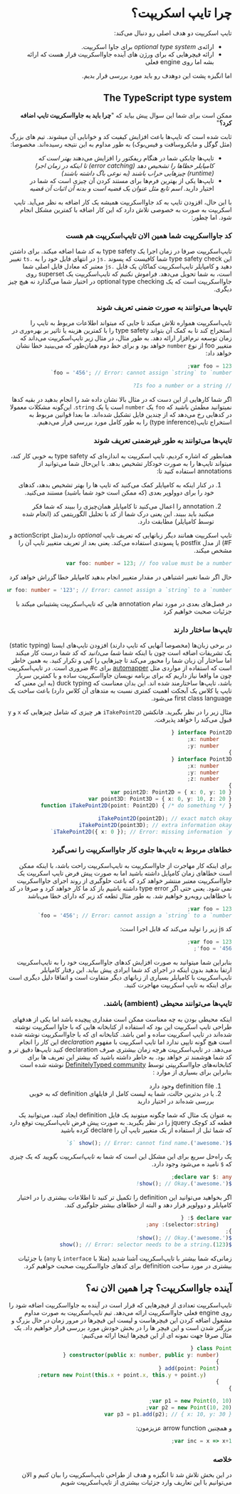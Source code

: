 <div dir="auto">

# چرا تایپ اسکریپت؟
تایپ اسکریپت دو هدف اصلی رو دنبال می‌کند:
* ارائه‌ی *optional type system* برای جاوا اسکریپت.
* ارائه فیچرهایی که برای ورژن های آینده جاوااسکریپت قرار هست که ارائه بشه اما روی engine فعلی 

اما انگیزه پشت این دوهدف رو باید مورد بررسی قرار بدیم.

## The TypeScript type system

ممکن است برای شما این سوال پیش بیاید که "**چرا باید به جاوااسکریپت تایپ اضافه کرد؟**"

ثابت شده است که تایپ‌ها باعث افزایش کیفیت کد و خوانایی آن میشوند. تیم های بزرگ (مثل گوگل و مایکروسافت و فیس‌بوک) به طور مداوم به این نتیجه رسیده‌اند. مخصوصا:

* تایپ‌ها چابکی شما در هنگام ریفکتور را افزایش می‌دهند
*بهتر است که کامپایلر خطاها را تشخیص دهد (error catching)  تا اینکه در زمان اجرا (runtime)  چیزهایی خراب باشند (به نوعی باگ داشته باشند)*
* تایپ‌ها یکی از بهترین فرم‌ها برای مستند کردن آن چیزی است که شما در اختیار دارید.
 *اسم تابع مثل عنوان یک قضیه است و بدنه آن اثبات آن قضیه*

با این حال، اقزودن تایپ به کد جاوااسکریپت همیشه یک کار اضافه به نظر می‌آید. تایپ اسکریپت به صورت به خصوصی تلاش دارد که این کار اضاقه با کمترین مشکل انجام شود. اما چطور:

### کد جاوااسکریپت شما همین الان تایپ‌اسکریپت هم هست

تایپ‌اسکریپت صرفا در زمان اجرا یک  type safety به کد شما اضافه میکند. برای داشتن این type safety check شما کافیست که پسوند ‍`.js` در انتهای فایل خود را به `.ts` تغییر دهید و کامپایلر تایپ‌اسکریپت کماکان یک فایل `.js` معتبر که معادل فایل اصلی شما است، به شما تحویل می‌دهد. فراموش نکنیم که تایپ‌اسکریپت یک superset روی جاوااسکریپت است که یک optional type checking در اختیار شما می‌گذارد نه هیچ چیز دیگری.


### تایپ‌ها می‌توانند به صورت ضمنی تعریف شوند
تایپ‌اسکریپت همواره تلاش میکند تا جایی که میتواند اطلاعات مربوط به تایپ را استخراج کند تا به کمک آن بتواند type safety را با کمترین هزینه یا تاثیر بر بهره‌وری در زمان توسعه نرم‌افزار ارائه دهد. به طور مثال، در مثال زیر تایپ‌اسکریپت می‌داند که متغییر foo از نوع `number`  خواهد بود و برای خط دوم همان‌طور که می‌بینید خطا نشان خواهد داد:


```ts
var foo = 123;
foo = '456'; // Error: cannot assign `string` to `number`

// Is foo a number or a string?
```
اگر شما کارهایی از این دست که در مثال بالا نشان داده شد را انجام بدهید در بقیه کدها نمیتوانید مطمئن باشید که `foo` یک `number` است یا یک `string`. این‌گونه مشکلات معمولا در کدهایی رخ می‌دهد که از چندین فایل تشکیل شده‌اند. ما بعدا قوانین مربوط به استخراج تایپ(type inference) را به طور کامل مورد بررسی قرار می‌دهیم.

### تایپ‌ها می‌توانند به طور غیرضمنی تعریف شوند
همانطور که اشاره کردیم، تایپ اسکریپت به اندازه‌ای که type safety به خوبی کار کند، میتواند تایپ‌ها را به صورت خودکار تشخیص بدهد. با این‌حال شما می‌توانید از annotations استفاده کنید تا:

1. در کنار اینکه به کامپایلر کمک می‌کنید که تایپ ها را بهتر تشخیص بدهد، کدهای خود را برای دوولوپر بعدی (که ممکن است خود شما باشید) مستند می‌کنید.

2. annotation را اعمال می‌کنید تا کامپایلر همان‌چیزی را ببیند که شما فکر میکنید باید ببیند. این یعنی درک شما از کد با تحلیل الگوریتمی کد (انجام شده توسط کامپایلر) مطابقت دارد.

تایپ اسکریپت همانند دیگر زبانهایی که تعریف تایپ *optional* دارند(مثل actionScript و F#) از مدل postfix یا پسوندی استفاده می‌کند. یعنی بعد از تعریف متغییر تایپ آن را مشخص میکند.

```ts
var foo: number = 123; // foo value must be a number
```
حال اگر شما تغییر اشتباهی در مقدار متغییر انجام بدهید کامپایلر خطا گزراش خواهد کرد

```ts
var foo: number = '123'; // Error: cannot assign a `string` to a `number`
```
در فصل‌های بعدی در مورد تمام annotation هایی که تایپ‌اسکریپت پشتیبانی میکند با جزئیات صحبت خواهیم کرد

### تایپ‌ها ساختار دارند
در برخی زبان‌ها (مخصوصا آنهایی که تایپ دارند) افزودن تایپ‌های ایستا (static typing) یک تشریفات اضافه است چون با اینکه شما *شما می‌دانید* که کد شما درست کار میکند اما ساختار آن زبان شما را محبور می‌کند تا چیزهایی را کپی و تکرار کنید. به همین خاطر است که استفاده از مواردی مثل [automapper](https://automapper.org) برای c# ضروری است. در تایپ‌اسکریپت چون ما واقعا نیاز داریم که برای برنامه نویسان جاوااسکریپت ساده و با کمترین سربار باشد، تایپ‌ها ساختارمند شده اند. این بدان معناست که duck typing (به این معنی که تایپ یا کلاس یک آبجکت اهمیت کمتری نسبت به متدهای آن کلاس دارد) باعث ساخت یک first class language  می‌شود.

مثال زیر را در نظر بگیرید. فانکشن `iTakePoint2D` هر چیزی که شامل چیزهایی که `x` و ‍‍‍`y` قبول می‌کند را خواهد پذیرفت.

```ts
interface Point2D { 
    x: number;
    y: number;
}
interface Point3D {
    x: number;
    y: number;
    z: number;
}
var point2D: Point2D = { x: 0, y: 10 }
var point3D: Point3D = { x: 0, y: 10, z: 20 }
function iTakePoint2D(point: Point2D) { /* do something */ }

iTakePoint2D(point2D); // exact match okay
iTakePoint2D(point3D); // extra information okay
iTakePoint2D({ x: 0 }); // Error: missing information `y`
```

### خطاهای مربوط به تایپ‌ها جلوی کار جاوااسکریپت را نمی‌گیرد
برای اینکه کار مهاجرت از جاوااسکریپت به تایپ‌اسکریپت راحت باشد، با اینکه ممکن است خطاهای زمان کامپایل داشته باشید اما به صورت پیش فرض تایپ اسکریپت یک جاوااسکریپت معتبر منتشر خواهد کرد که باعث حلوگیری از روند اجرای جاوااسکریپت نمی شود.
یعنی حتی اگر type error  داشته باشیم باز کد ما کار خواهد کرد و صرفا در کد با خطاهایی روبه‌رو خواهیم شد. به طور مثال ثطعه کد زیر که دارای خطا می‌باشد

```ts
var foo = 123;
foo = '456'; // Error: cannot assign a `string` to a `number`
```

کد js زیر را تولید می‌کند که قابل اجرا است:

```ts
var foo = 123;
foo = '456';
```
بنابراین شما میتوانید به صورت افزایش کدهای جاوااسکریپت خود را به تایپ‌اسکریپت ارتفا بدهید بدون اینکه در اجرای کد شما ایرادی پیش بیاید. این رفتار کامپایلر تایپ‌اسکریپت با کامپایلر بسیاری از زبانهای دیگر متفاوت است و اتفاقا دلیل دیگری است برای اینکه به تایپ اسکریپت مهاجرت کنید.


### تایپ‌ها می‌توانند محیطی (‌ambient) باشند.
اینکه محیطی بودن به چه معناست ممکن است مقداری پیچیده باشد اما یکی از هدفهای طراحی تایپ اسکریپت این بود که استفاده از کتابخانه هایی که با جاوا اسکریپت نوشته شده‌اند در تایپ اسکریپت ساده و امن باشد. کتابخانه ای که با جاوااسکریپت نوشته شده است هیچ گونه تایپی ندارد اما تایپ اسکریپت با مفهوم *declaration* این کار را انجام می‌دهد. 
در تایپ‌اسکریپت هرچه زمان بیشتری صرف declaration کنید تایپ‌ها دقیق تر و کد شما هوشمند تر خواهد بود. به خاطر داشته باشید که بیشتر این تعریف ها برای کتابخانه‌های جاوااسکریپتی توسط [DefinitelyTyped community](https://github.com/borisyankov/DefinitelyTyped) نوشته شده است بنابراین برای بسیاری از موارد :

1. definition file وجود دارد
2. یا در بدترین حالت، شما یه لیست کامل از فایلهای definition  که به خوبی بررسی شده‌اند در  اختیار دارید

به عنوان یک مثال که شما چگونه میتونید یک فایل definition ایجاد کنید، می‌توانید یک قطعه کد کوچک jquery را در نظر بگیرید. به صورت پیش فرض تایپ‌اسکریپت توقع دارد که شما ثبل از استفاده از یک متغییر تایپ آن را declare کرده باشید
```ts
$('.awesome').show(); // Error: cannot find name `$`
```
یک راه‌حل سریع برای این مشکل این است که شما *به تایپ‌اسکریپت بگویید* که یک چیزی که `$` نامید ه می‌شود وجود دارد.
```ts
declare var $: any;
$('.awesome').show(); // Okay!
```
اگر بخواهید می‌توانید این definition را تکمیل تر کنید تا اطلاعات بیشتری را در اختیار کامپایلر و دوولوپر قرار دهد و البته از خطاهای بیشتر جلوگیری کند.

```ts
declare var $: {
    (selector:string): any;
};
$('.awesome').show(); // Okay!
$(123).show(); // Error: selector needs to be a string
```
زمانی‌که شما بیشتر با تایپ‌اسکریپت آشنا شدید (مثلا با `interface` یا `any`) با جزئیات بیشتری در مورد ساخت definition برای کدهای جاوااسکریپت صحبت خواهیم کرد.

## آینده جاوااسکریپت؟ چرا همین الان نه؟
تایپ‌اسکریپت تعدادی از فیچر‌هایی که قرار است در آینده به جاوااسکریپت اضافه شود را روی engine فعلی جاوااسکریپت ارائه می‌دهد. تیم تایپ‌اسکریپت به صورت مداوم مشغول اضافه کردن این فیچرهاست و لیست این فیچرها در مرور زمان در حال بزرگ و بزرگتر شدن است و این فیچر ها را در بخش خودش مورد بررسی قرار خواهیم داد. یک مثال صرفا جهت نمونه ای از این فیچرها اینجا ارائه می‌کنیم:

```ts
class Point {
    constructor(public x: number, public y: number) {
    }
    add(point: Point) {
        return new Point(this.x + point.x, this.y + point.y);
    }
}

var p1 = new Point(0, 10);
var p2 = new Point(10, 20);
var p3 = p1.add(p2); // { x: 10, y: 30 }
```

و همچنین arrow function عزیزمون:

```ts
var inc = x => x+1;
```

### خلاصه
در این بخش تلاش شد تا انگیزه و هدف از طراحی تایپ‌اسکریپت را بیان کنیم و الان می‌توانیم با این تعاریف وارد جزئیات بیشتری از تایپ‌اسکریپت شویم
</div>